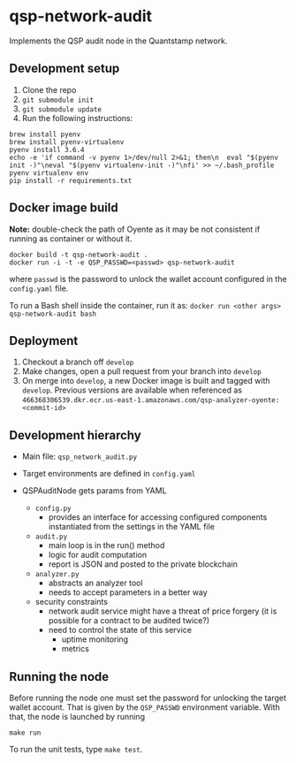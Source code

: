 # qsp-network-audit
Implements the QSP audit node in the Quantstamp network.

## Development setup

1. Clone the repo
1. `git submodule init`
1. `git submodule update`
1. Run the following instructions:
  ```
  brew install pyenv
  brew install pyenv-virtualenv
  pyenv install 3.6.4
  echo -e 'if command -v pyenv 1>/dev/null 2>&1; then\n  eval "$(pyenv init -)"\neval "$(pyenv virtualenv-init -)"\nfi' >> ~/.bash_profile
  pyenv virtualenv env
  pip install -r requirements.txt
  ```

## Docker image build

**Note:** double-check the path of Oyente as it may be not consistent if
running as container or without it.

```
docker build -t qsp-network-audit .
docker run -i -t -e QSP_PASSWD=<passwd> qsp-network-audit
```

where `passwd` is the password to unlock the wallet account configured in
the `config.yaml` file.

To run a Bash shell inside the container, run it as: `docker run <other args> qsp-network-audit bash`


## Deployment

1. Checkout a branch off `develop`
1. Make changes, open a pull request from your branch into `develop`
1. On merge into `develop`, a new Docker image is built and tagged with `develop`. Previous versions are available when referenced as `466368306539.dkr.ecr.us-east-1.amazonaws.com/qsp-analyzer-oyente:<commit-id>`

## Development hierarchy 

* Main file: `qsp_network_audit.py`

* Target environments are defined in `config.yaml`

* QSPAuditNode gets params from YAML
  - `config.py`
    - provides an interface for accessing configured components
    instantiated from the settings in the YAML file
  - `audit.py`
    - main loop is in the run() method
    - logic for audit computation
    - report is JSON and posted to the private blockchain
  - `analyzer.py`
    - abstracts an analyzer tool
    - needs to accept parameters in a better way
  - security constraints
    - network audit service might have a threat of price forgery (it is possible for a contract to be audited twice?)
    - need to control the state of this service
      - uptime monitoring
      - metrics

## Running the node

Before running the node one must set the password for unlocking the target wallet account. That is given by the `QSP_PASSWD` environment variable.
With that, the node is launched by running

```
make run
```

To run the unit tests, type `make test`. 
